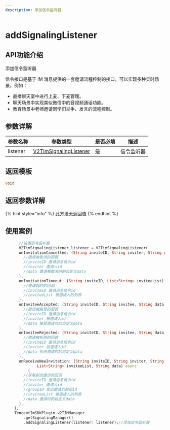 ```yaml
---
description: 添加信令监听器
---
```


# addSignalingListener

## API功能介绍

添加信令监听器

信令接口是基于 IM 消息提供的一套邀请流程控制的接口，可以实现多种实时场景，例如：

* 直播聊天室中进行上麦、下麦管理。
* 聊天场景中实现类似微信中的音视频通话功能。
* 教育场景中老师邀请同学们举手、发言的流程控制。

## 参数详解

| 参数名称     | 参数类型                                                            | 是否必填 | 描述    |
| -------- | --------------------------------------------------------------- | ---- | ----- |
| listener | [V2TimSignalingListener](../../class/v2timsignalinglistener.md) | 是    | 信令监听器 |

## 返回模板

```dart
void
```

## 返回参数详解

{% hint style="info" %}
此方法无返回值
{% endhint %}

## 使用案例  &#x20;

```dart
      //设置信令监听器
      V2TimSignalingListener listener = V2TimSignalingListener(
      onInvitationCancelled: (String inviteID, String inviter, String data) async {
        //邀请被取消的回调
        //inviteID 邀请消息信令id
        //inviter 邀请人id
        //data 邀请被取消时的自定义data
      },
      onInvitationTimeout: (String inviteID, List<String> inviteeList) async {
        //邀请超时的回调
        //inviteID 邀请消息信令id
        //inviteeList 被邀请人的列表
      },
      onInviteeAccepted: (String inviteID, String invitee, String data) async {
        //邀请被接受的回调
        //inviteID 邀请消息信令id
        //inviter 被邀请人id
        //data 接受邀请时的自定义data
      },
      onInviteeRejected: (String inviteID, String invitee, String data) async {
        //邀请被拒绝的回调
        //inviteID 邀请消息信令id
        //inviter 被邀请人id
        //data 拒绝邀请时的自定义data
      },
      onReceiveNewInvitation: (String inviteID, String inviter, String groupID,
              List<String> inviteeList, String data) async
          {
        //获取新的邀请的回调
        //inviteID 邀请消息信令id
        //inviter 邀请人id
        //groupID 发出邀请的群组id
        //inviteeList 被邀请人的列表
        //data 邀请时的自定义data
      },
    );
    TencentImSDKPlugin.v2TIMManager
        .getSignalingManager()
        .addSignalingListener(listener: listener);//添加信令监听器
```
